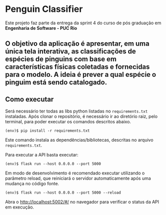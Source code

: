 # Penguin Classifier

Este projeto faz parte da entrega da sprint 4 do curso de pós graduação em **Engenharia de Software - PUC Rio** 

O objetivo da aplicação é apresentar, em uma única tela interativa, as classificações de espécies de pinguins com base em características físicas coletadas e fornecidas para o modelo. A ideia é prever a qual espécie o pinguim está sendo catalogado.
---
## Como executar 


Será necessário ter todas as libs python listadas no `requirements.txt` instaladas.
Após clonar o repositório, é necessário ir ao diretório raiz, pelo terminal, para poder executar os comandos descritos abaixo.

```
(env)$ pip install -r requirements.txt
```

Este comando instala as dependências/bibliotecas, descritas no arquivo `requirements.txt`.

Para executar a API  basta executar:

```
(env)$ flask run --host 0.0.0.0 --port 5000
```

Em modo de desenvolvimento é recomendado executar utilizando o parâmetro reload, que reiniciará o servidor
automaticamente após uma mudança no código fonte. 

```
(env)$ flask run --host 0.0.0.0 --port 5000 --reload
```

Abra o [http://localhost:5002/#/](http://localhost:5000/#/) no navegador para verificar o status da API em execução.